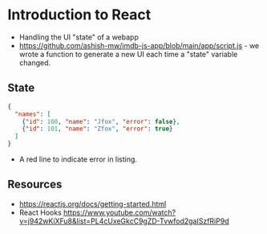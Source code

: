 # Introduction to React

- Handling the UI "state" of a webapp
- https://github.com/ashish-mw/imdb-js-app/blob/main/app/script.js - we wrote
a function to generate a new UI each time a "state" variable changed.

## State

```json
{
  "names": [
    {"id": 100, "name": "Jfox", "error": false},
    {"id": 101, "name": "Zfox", "error": true}
  ]
}
```

- A red line to indicate error in listing.

## Resources

- https://reactjs.org/docs/getting-started.html
- React Hooks https://www.youtube.com/watch?v=j942wKiXFu8&list=PL4cUxeGkcC9gZD-Tvwfod2gaISzfRiP9d

